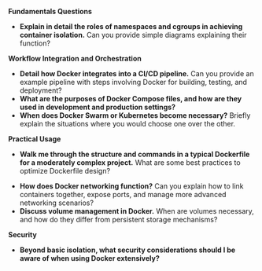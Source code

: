 **Fundamentals Questions**
+ **Explain in detail the roles of namespaces and cgroups in achieving container isolation.** Can you provide simple diagrams explaining their function?


**Workflow Integration and Orchestration**

- **Detail how Docker integrates into a CI/CD pipeline.** Can you provide an example pipeline with steps involving Docker for building, testing, and deployment?
- **What are the purposes of Docker Compose files, and how are they used in development and production settings?**
- **When does Docker Swarm or Kubernetes become necessary?** Briefly explain the situations where you would choose one over the other.


**Practical Usage**
+ **Walk me through the structure and commands in a typical Dockerfile for a moderately complex project.** What are some best practices to optimize Dockerfile design?
- **How does Docker networking function?** Can you explain how to link containers together, expose ports, and manage more advanced networking scenarios?
- **Discuss volume management in Docker.** When are volumes necessary, and how do they differ from persistent storage mechanisms?


**Security**
+ **Beyond basic isolation, what security considerations should I be aware of when using Docker extensively?**
